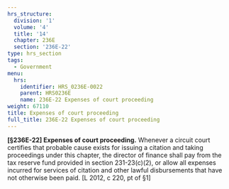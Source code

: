 ```yaml
---
hrs_structure:
  division: '1'
  volume: '4'
  title: '14'
  chapter: 236E
  section: '236E-22'
type: hrs_section
tags:
  - Government
menu:
  hrs:
    identifier: HRS_0236E-0022
    parent: HRS0236E
    name: 236E-22 Expenses of court proceeding
weight: 67110
title: Expenses of court proceeding
full_title: 236E-22 Expenses of court proceeding
---
```

**[§236E-22] Expenses of court proceeding.** Whenever a circuit court certifies that probable cause exists for issuing a citation and taking proceedings under this chapter, the director of finance shall pay from the tax reserve fund provided in section 231-23(c)(2), or allow all expenses incurred for services of citation and other lawful disbursements that have not otherwise been paid. [L 2012, c 220, pt of §1]